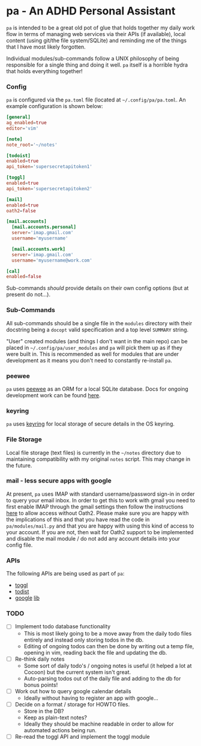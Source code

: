 pa - An ADHD Personal Assistant
===============================

`pa` is intended to be a great old pot of glue that holds together my daily work
flow in terms of managing web services via their APIs (if available), local
content (using git/the file system/SQLite) and reminding me of the things that I
have most likely forgotten.

Individual modules/sub-commands follow a UNIX philosophy of being responsible
for a single thing and doing it well. `pa` itself is a horrible hydra that holds
everything together!


### Config
`pa` is configured via the `pa.toml` file (located at `~/.config/pa/pa.toml`. An
example configuration is shown below:
```toml
[general]
ag_enabled=true
editor='vim'

[note]
note_root='~/notes'

[todoist]
enabled=true
api_token='supersecretapitoken1'

[toggl]
enabled=true
api_token='supersecretapitoken2'

[mail]
enabled=true
oath2=false

[mail.accounts]
  [mail.accounts.personal]
  server='imap.gmail.com'
  username='myusername'

  [mail.accounts.work]
  server='imap.gmail.com'
  username='myusername@work.com'

[cal]
enabled=false
```

Sub-commands _should_ provide details on their own config options (but at
present do not...).


### Sub-Commands
All sub-commands should be a single file in the `modules` directory with their
docstring being a `docopt` valid specification and a top level `SUMMARY` string.

"User" created modules (and things I don't want in the main repo) can be placed
in `~/.config/pa/user_modules` and `pa` will pick them up as if they were built
in. This is recommended as well for modules that are under development as it
means you don't need to constantly re-install `pa`.


### peewee
`pa` uses [peewee](https://github.com/coleifer/peewee) as an ORM for a local
SQLite database. Docs for ongoing development work can be found
[here](http://docs.peewee-orm.com/en/latest/peewee/).

### keyring
`pa` uses [keyring](https://github.com/jaraco/keyring) for local storage of
secure details in the OS keyring.


### File Storage
Local file storage (text files) is currently in the `~/notes` directory due to
maintaining compatibility with my original `notes` script. This may change in
the future.


### mail - less secure apps with google
At present, `pa` uses IMAP with standard username/password sign-in in order to
query your email inbox. In order to get this to work with gmail you need to
first enable IMAP through the gmail settings then follow the instructions
[here](https://support.google.com/accounts/answer/6010255?hl=en) to allow access
without Oath2.
Please make sure you are happy with the implications of this and that you have
read the code in `pa/modules/mail.py` and that you are happy with using this
kind of access to your account.
If you are not, then wait for Oath2 support to be implemented and disable the
mail module / do not add any account details into your config file.


### APIs
The following APIs are being used as part of `pa`:
- [toggl](https://github.com/toggl/toggl_api_docs)
- [todist](https://developer.todoist.com/sync/v7/)
- [google](https://console.developers.google.com/apis/credentials?authuser=0&project=pa---adhd-assist-1534778218277)
  [lib](https://developers.google.com/api-client-library/python/)


### TODO
- [ ] Implement todo database functionality
  - This is most likely going to be a move away from the daily todo files
  entirely and instead only storing todos in the db.
  - Editing of ongoing todos can then be done by writing out a temp file,
  opening in vim, reading back the file and updating the db.
- [ ] Re-think daily notes
  - Some sort of daily todo's / ongoing notes is useful (it helped a lot at
  Cocoon) but the current system isn't great.
  - Auto-parsing todos out of the daily file and adding to the db for bonus
  points!
- [ ] Work out how to query google calendar details
  - Ideally without having to register an app with google...
- [ ] Decide on a format / storage for HOWTO files.
  - Store in the DB?
  - Keep as plain-text notes?
  - Ideally they should be machine readable in order to allow for automated
  actions being run.
- [ ] Re-read the toggl API and implement the toggl module
